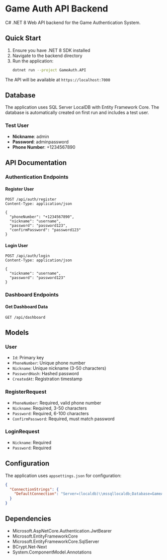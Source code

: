 # Game Auth API Backend

C# .NET 8 Web API backend for the Game Authentication System.

## Quick Start

1. Ensure you have .NET 8 SDK installed
2. Navigate to the backend directory
3. Run the application:
   ```bash
   dotnet run --project GameAuth.API
   ```

The API will be available at `https://localhost:7000`

## Database

The application uses SQL Server LocalDB with Entity Framework Core. The database is automatically created on first run and includes a test user.

### Test User
- **Nickname**: admin
- **Password**: adminpassword
- **Phone Number**: +1234567890

## API Documentation

### Authentication Endpoints

#### Register User
```
POST /api/auth/register
Content-Type: application/json

{
  "phoneNumber": "+1234567890",
  "nickname": "username",
  "password": "password123",
  "confirmPassword": "password123"
}
```

#### Login User
```
POST /api/auth/login
Content-Type: application/json

{
  "nickname": "username",
  "password": "password123"
}
```

### Dashboard Endpoints

#### Get Dashboard Data
```
GET /api/dashboard
```

## Models

### User
- `Id`: Primary key
- `PhoneNumber`: Unique phone number
- `Nickname`: Unique nickname (3-50 characters)
- `PasswordHash`: Hashed password
- `CreatedAt`: Registration timestamp

### RegisterRequest
- `PhoneNumber`: Required, valid phone number
- `Nickname`: Required, 3-50 characters
- `Password`: Required, 6-100 characters
- `ConfirmPassword`: Required, must match password

### LoginRequest
- `Nickname`: Required
- `Password`: Required

## Configuration

The application uses `appsettings.json` for configuration:

```json
{
  "ConnectionStrings": {
    "DefaultConnection": "Server=(localdb)\\mssqllocaldb;Database=GameAuthDb;Trusted_Connection=true;MultipleActiveResultSets=true"
  }
}
```

## Dependencies

- Microsoft.AspNetCore.Authentication.JwtBearer
- Microsoft.EntityFrameworkCore
- Microsoft.EntityFrameworkCore.SqlServer
- BCrypt.Net-Next
- System.ComponentModel.Annotations
